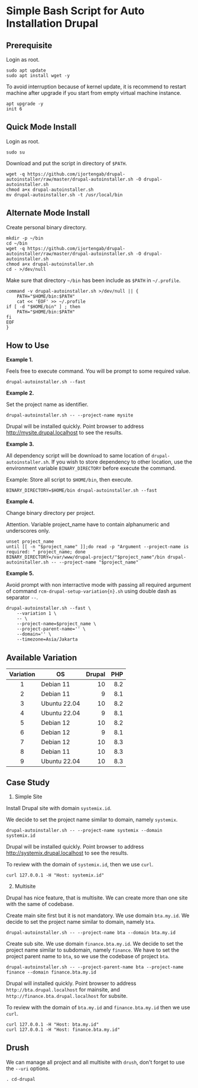 # Simple Bash Script for Auto Installation Drupal

## Prerequisite

Login as root.

```
sudo apt update
sudo apt install wget -y
```

To avoid interruption because of kernel update, it is recommend to restart
machine after upgrade if you start from empty virtual machine instance.

```
apt upgrade -y
init 6
```

## Quick Mode Install

Login as root.

```
sudo su
```

Download and put the script in directory of `$PATH`.

```
wget -q https://github.com/ijortengab/drupal-autoinstaller/raw/master/drupal-autoinstaller.sh -O drupal-autoinstaller.sh
chmod a+x drupal-autoinstaller.sh
mv drupal-autoinstaller.sh -t /usr/local/bin
```

## Alternate Mode Install

Create personal binary directory.

```
mkdir -p ~/bin
cd ~/bin
wget -q https://github.com/ijortengab/drupal-autoinstaller/raw/master/drupal-autoinstaller.sh -O drupal-autoinstaller.sh
chmod a+x drupal-autoinstaller.sh
cd - >/dev/null
```

Make sure that directory `~/bin` has been include as `$PATH` in `~/.profile`.

```
command -v drupal-autoinstaller.sh >/dev/null || {
    PATH="$HOME/bin:$PATH"
    cat << 'EOF' >> ~/.profile
if [ -d "$HOME/bin" ] ; then
    PATH="$HOME/bin:$PATH"
fi
EOF
}
```

## How to Use

**Example 1.**

Feels free to execute command. You will be prompt to some required value.

```
drupal-autoinstaller.sh --fast
```

**Example 2.**

Set the project name as identifier.

```
drupal-autoinstaller.sh -- --project-name mysite
```

Drupal will be installed quickly. Point browser to address http://mysite.drupal.localhost to see the results.

**Example 3.**

All dependency script will be download to same location of `drupal-autoinstaller.sh`.
If you wish to store dependency to other location, use the environment variable
`BINARY_DIRECTORY` before execute the command.

Example: Store all script to `$HOME/bin`, then execute.

```
BINARY_DIRECTORY=$HOME/bin drupal-autoinstaller.sh --fast
```

**Example 4.**

Change binary directory per project.

Attention. Variable project_name have to contain alphanumeric and underscores only.

```
unset project_name
until [[ -n "$project_name" ]];do read -p "Argument --project-name is required: " project_name; done
BINARY_DIRECTORY=/var/www/drupal-project/"$project_name"/bin drupal-autoinstaller.sh -- --project-name "$project_name"
```

**Example 5.**

Avoid prompt with non interractive mode with passing all required
argument of command `rcm-drupal-setup-variation{n}.sh` using double dash as
separator `--`.

```
drupal-autoinstaller.sh --fast \
    --variation 1 \
    -- \
    --project-name=$project_name \
    --project-parent-name='' \
    --domain='' \
    --timezone=Asia/Jakarta
```

## Available Variation

| Variation |  OS           |  Drupal |  PHP |
|:---------:|---------------|--------:|-----:|
|     1     |  Debian 11    |      10 |  8.2 |
|     2     |  Debian 11    |       9 |  8.1 |
|     3     |  Ubuntu 22.04 |      10 |  8.2 |
|     4     |  Ubuntu 22.04 |       9 |  8.1 |
|     5     |  Debian 12    |      10 |  8.2 |
|     6     |  Debian 12    |       9 |  8.1 |
|     7     |  Debian 12    |      10 |  8.3 |
|     8     |  Debian 11    |      10 |  8.3 |
|     9     |  Ubuntu 22.04 |      10 |  8.3 |

## Case Study

1. Simple Site

Install Drupal site with domain `systemix.id`.

We decide to set the project name similar to domain, namely `systemix`.

```
drupal-autoinstaller.sh -- --project-name systemix --domain systemix.id
```

Drupal will be installed quickly. Point browser to address http://systemix.drupal.localhost to see the results.

To review with the domain of `systemix.id`, then we use `curl`.

```
curl 127.0.0.1 -H "Host: systemix.id"
```

2. Multisite

Drupal has nice feature, that is multisite. We can create more than one site with the same of codebase.

Create main site first but it is not mandatory. We use domain `bta.my.id`.
We decide to set the project name similar to domain, namely `bta`.

```
drupal-autoinstaller.sh -- --project-name bta --domain bta.my.id
```

Create sub site. We use domain `finance.bta.my.id`.
We decide to set the project name similar to subdomain, namely `finance`.
We have to set the project parent name to `bta`, so we use the codebase of project `bta`.

```
drupal-autoinstaller.sh -- --project-parent-name bta --project-name finance --domain finance.bta.my.id
```

Drupal will installed quickly. Point browser to address `http://bta.drupal.localhost` for mainsite,
and `http://finance.bta.drupal.localhost` for subsite.

To review with the domain of `bta.my.id` and `finance.bta.my.id` then we use `curl`.

```
curl 127.0.0.1 -H "Host: bta.my.id"
curl 127.0.0.1 -H "Host: finance.bta.my.id"
```

## Drush

We can manage all project and all multisite with `drush`, don't forget to use the `--uri` options.

```
. cd-drupal
```
